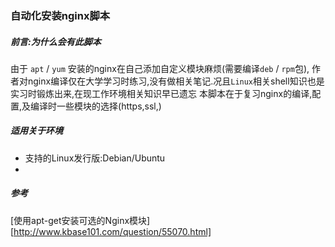 ### 自动化安装nginx脚本
##### 前言:为什么会有此脚本
由于 `apt` / `yum` 安装的nginx在自己添加自定义模块麻烦(需要编译`deb` / `rpm`包),
作者对nginx编译仅在大学学习时练习,没有做相关笔记.况且`Linux`相关shell知识也是实习时锻炼出来,在现工作环境相关知识早已遗忘
本脚本在于复习nginx的编译,配置,及编译时一些模块的选择(https,ssl,)
##### 适用关于环境
* 支持的Linux发行版:Debian/Ubuntu
* 
##### 参考
[使用apt-get安装可选的Nginx模块][http://www.kbase101.com/question/55070.html]